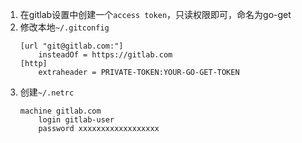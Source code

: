 1. 在gitlab设置中创建一个`access token`，只读权限即可，命名为go-get
2. 修改本地`~/.gitconfig`
	```
	[url "git@gitlab.com:"]
		insteadOf = https://gitlab.com
	[http]
		extraheader = PRIVATE-TOKEN:YOUR-GO-GET-TOKEN
	```
3. 创建`~/.netrc`
	```
	machine gitlab.com
		login gitlab-user
		password xxxxxxxxxxxxxxxxxx
	```